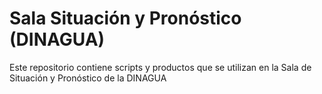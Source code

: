 # Sala Situación y Pronóstico (DINAGUA)

Este repositorio contiene scripts y productos que se utilizan en la Sala de Situación y Pronóstico de la DINAGUA